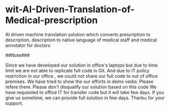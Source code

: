 # wit-AI-Driven-Translation-of-Medical-prescription
AI driven machine translation solution which converts prescription to description, description to native language of medical staff and medical annotator for doctors


##Note###


Since we have developed our solution in office's laptops but due to time limit we are not able to replicate full code in Git.
And due to IT policy restriction in our office , we could not share our full code to out of office premises.
We have tried to show the our efforts in demo vedio. Please refere there. Please don't disqualify our solution based on this code
We have requested to office IT for transfer code but it will take few days. If you give us sometime, we can provide full solution in few days.
Thanku for your support.
